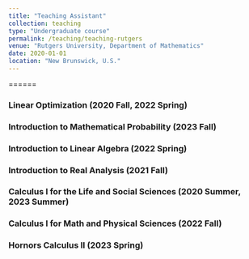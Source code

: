 ```yaml
---
title: "Teaching Assistant"
collection: teaching
type: "Undergraduate course"
permalink: /teaching/teaching-rutgers
venue: "Rutgers University, Department of Mathematics"
date: 2020-01-01
location: "New Brunswick, U.S."
---
```


======
<h3 id="header-two">Linear Optimization (2020 Fall, 2022 Spring)</h3>

<h3 id="header-two">Introduction to Mathematical Probability (2023 Fall)</h3>

<h3 id="header-two">Introduction to Linear Algebra (2022 Spring)</h3>

<h3 id="header-two">Introduction to Real Analysis (2021 Fall)</h3>

<h3 id="header-two">Calculus I for the Life and Social Sciences (2020 Summer, 2023 Summer)</h3>

<h3 id="header-two">Calculus I for Math and Physical Sciences (2022 Fall)</h3>

<h3 id="header-two">Hornors Calculus II (2023 Spring)</h3>